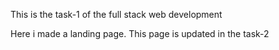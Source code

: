 This is the task-1 of the full stack web development  


Here i made a landing page. This page is updated in the task-2  
